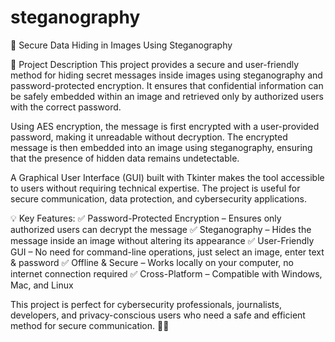 # steganography

🔹 Secure Data Hiding in Images Using Steganography

📌 Project Description
This project provides a secure and user-friendly method for hiding secret messages inside images using steganography and password-protected encryption. It ensures that confidential information can be safely embedded within an image and retrieved only by authorized users with the correct password.

Using AES encryption, the message is first encrypted with a user-provided password, making it unreadable without decryption. The encrypted message is then embedded into an image using steganography, ensuring that the presence of hidden data remains undetectable.

A Graphical User Interface (GUI) built with Tkinter makes the tool accessible to users without requiring technical expertise. The project is useful for secure communication, data protection, and cybersecurity applications.

💡 Key Features:
✅ Password-Protected Encryption – Ensures only authorized users can decrypt the message
✅ Steganography – Hides the message inside an image without altering its appearance
✅ User-Friendly GUI – No need for command-line operations, just select an image, enter text & password
✅ Offline & Secure – Works locally on your computer, no internet connection required
✅ Cross-Platform – Compatible with Windows, Mac, and Linux

This project is perfect for cybersecurity professionals, journalists, developers, and privacy-conscious users who need a safe and efficient method for secure communication. 🚀🔐
